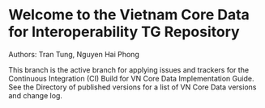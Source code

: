 #  Welcome to the Vietnam Core Data for Interoperability TG Repository


Authors:  Tran Tung, Nguyen Hai Phong

This branch is the active branch for applying issues and trackers for the Continuous Integration (CI) Build for VN Core Data Implementation Guide. See the Directory of published versions for a list of VN Core Data versions and change log.
